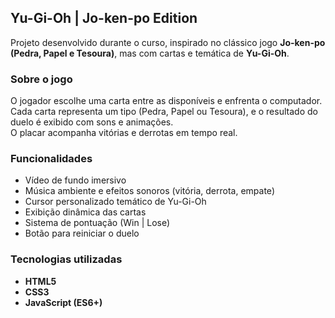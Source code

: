 ## Yu-Gi-Oh | Jo-ken-po Edition 

Projeto desenvolvido durante o curso, inspirado no clássico jogo **Jo-ken-po (Pedra, Papel e Tesoura)**, mas com cartas e temática de **Yu-Gi-Oh**.  

### Sobre o jogo  
O jogador escolhe uma carta entre as disponíveis e enfrenta o computador.  
Cada carta representa um tipo (Pedra, Papel ou Tesoura), e o resultado do duelo é exibido com sons e animações.  
O placar acompanha vitórias e derrotas em tempo real.  

### Funcionalidades  
- Vídeo de fundo imersivo  
- Música ambiente e efeitos sonoros (vitória, derrota, empate)  
- Cursor personalizado temático de Yu-Gi-Oh  
- Exibição dinâmica das cartas  
- Sistema de pontuação (Win | Lose)  
- Botão para reiniciar o duelo  

### Tecnologias utilizadas  
- **HTML5** 
- **CSS3**   
- **JavaScript (ES6+)** 
